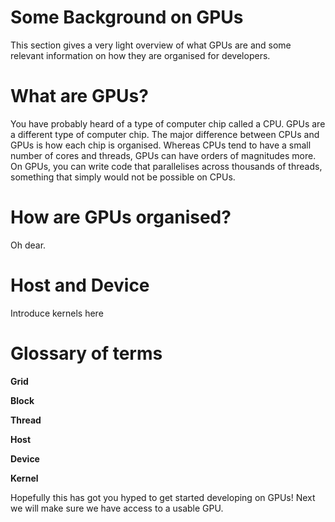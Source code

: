 
# Some Background on GPUs


This section gives a very light overview of what GPUs are and some relevant information on how they are organised for developers.


# What are GPUs?


You have probably heard of a type of computer chip called a CPU. GPUs are a different type of computer chip. The major difference between CPUs and GPUs is how each chip is organised. Whereas CPUs tend to have a small number of cores and threads, GPUs can have orders of magnitudes more. On GPUs, you can write code that parallelises across thousands of threads, something that simply would not be possible on CPUs.


# How are GPUs organised?


Oh dear.


# Host and Device


Introduce kernels here


# Glossary of terms


**Grid**


**Block**


**Thread**


**Host**


**Device**


**Kernel**


Hopefully this has got you hyped to get started developing on GPUs! Next we will make sure we have access to a usable GPU.

